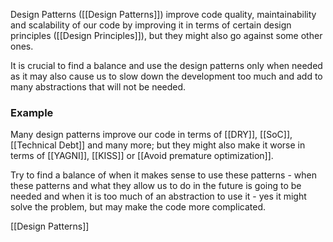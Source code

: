 Design Patterns ([[Design Patterns]]) improve code quality, maintainability and scalability of our code by improving it in terms of certain design principles ([[Design Principles]]), but they might also go against some other ones.

It is crucial to find a balance and use the design patterns only when needed as it may also cause us to slow down the development too much and add to many abstractions that will not be needed.

### Example
Many design patterns improve our code in terms of [[DRY]], [[SoC]], [[Technical Debt]] and many more; but they might also make it worse in terms of [[YAGNI]], [[KISS]] or [[Avoid premature optimization]].

Try to find a balance of when it makes sense to use these patterns - when these patterns and what they allow us to do in the future is going to be needed and when it is too much of an abstraction to use it - yes it might solve the problem, but may make the code more complicated.

[[Design Patterns]]